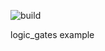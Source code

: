 ![build](https://github.com/wanLee2021/logic_gates/actions/workflows/rust.yml/badge.svg)

logic_gates example
